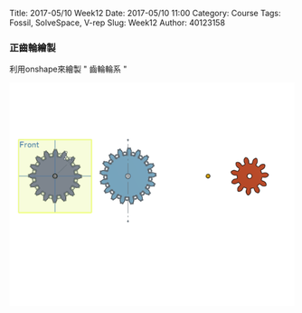 Title: 2017-05/10 Week12
Date: 2017-05/10 11:00
Category: Course
Tags: Fossil, SolveSpace, V-rep
Slug: Week12
Author: 40123158

<h3>正齒輪繪製</h3>
<p>利用onshape來繪製 " 齒輪輪系 "
<br> 
<p><img src="https://github.com/40123158/2017springcd_hw/blob/gh-pages/photo/%E8%BC%AA%E7%B3%BB.PNG?raw=true"></p>
<br> 